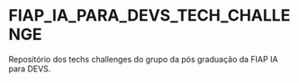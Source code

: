 # FIAP_IA_PARA_DEVS_TECH_CHALLENGE
Repositório dos techs challenges do grupo da pós graduação da FIAP IA para DEVS.
